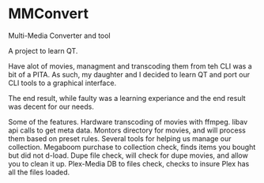 # MMConvert
Multi-Media Converter and tool

A project to learn QT.

Have alot of movies, managment and transcoding them from teh CLI was a bit of a PITA.  As such, my daughter and I decided to learn QT
and port our CLI tools to a graphical interface.

The end result, while faulty was a learning experiance and the end result was decent for our needs.

Some of the features.
Hardware transcoding of movies with ffmpeg.
libav api calls to get meta data.
Montors directory for movies, and will process them based on preset rules.
Several tools for helping us manage our collection.
  Megaboom purchase to collection check, finds items you bought but did not d-load.
  Dupe file check, will check for dupe movies, and allow you to clean it up.
  Plex-Media DB to files check, checks to insure Plex has all the files loaded.
  
  
  


